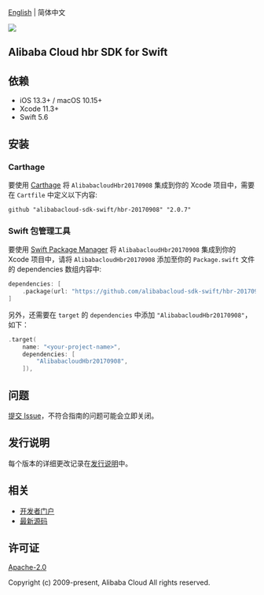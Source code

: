 [English](README.md) | 简体中文

![](https://aliyunsdk-pages.alicdn.com/icons/AlibabaCloud.svg)

## Alibaba Cloud hbr SDK for Swift

## 依赖

- iOS 13.3+ / macOS 10.15+
- Xcode 11.3+
- Swift 5.6

## 安装

### Carthage

要使用 [Carthage](https://github.com/Carthage/Carthage) 将 `AlibabacloudHbr20170908` 集成到你的 Xcode 项目中，需要在 `Cartfile` 中定义以下内容:

```ogdl
github "alibabacloud-sdk-swift/hbr-20170908" "2.0.7"
```

### Swift 包管理工具

要使用 [Swift Package Manager](https://swift.org/package-manager/) 将 `AlibabacloudHbr20170908` 集成到你的 Xcode 项目中，请将 `AlibabacloudHbr20170908` 添加至你的 `Package.swift` 文件的 dependencies 数组内容中:

```swift
dependencies: [
    .package(url: "https://github.com/alibabacloud-sdk-swift/hbr-20170908.git", from: "2.0.7")
]
```

另外，还需要在 `target` 的 `dependencies` 中添加 `"AlibabacloudHbr20170908"`，如下：

```swift
.target(
    name: "<your-project-name>",
    dependencies: [
        "AlibabacloudHbr20170908",
    ]),
```

## 问题

[提交 Issue](https://github.com/alibabacloud-sdk-swift/hbr-20170908/issues/new)，不符合指南的问题可能会立即关闭。

## 发行说明

每个版本的详细更改记录在[发行说明](./ChangeLog.txt)中。

## 相关

* [开发者门户](https://next.api.aliyun.com/home)
* [最新源码](https://github.com/alibabacloud-sdk-swift/hbr-20170908)

## 许可证

[Apache-2.0](http://www.apache.org/licenses/LICENSE-2.0)

Copyright (c) 2009-present, Alibaba Cloud All rights reserved.
